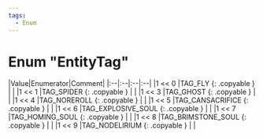 ```yaml
---
tags:
  - Enum
---
```

# Enum "EntityTag"
|Value|Enumerator|Comment|
|:--|:--|:--|:--|
|1 << 0 |TAG_FLY {: .copyable } | |
|1 << 1 |TAG_SPIDER {: .copyable } | |
|1 << 3 |TAG_GHOST {: .copyable } | |
|1 << 4 |TAG_NOREROLL {: .copyable } | |
|1 << 5 |TAG_CANSACRIFICE {: .copyable } | |
|1 << 6 |TAG_EXPLOSIVE_SOUL {: .copyable } | |
|1 << 7 |TAG_HOMING_SOUL {: .copyable } | |
|1 << 8 |TAG_BRIMSTONE_SOUL {: .copyable } | |
|1 << 9 |TAG_NODELIRIUM {: .copyable } | |
